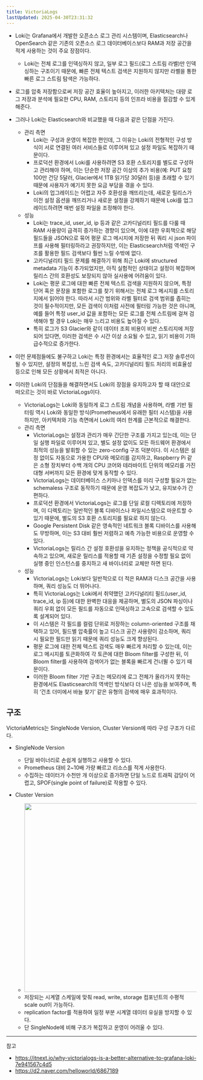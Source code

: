 ```yaml
---
title: VictoriaLogs
lastUpdated: 2025-04-30T23:31:32
---
```


- Loki는 Grafana에서 개발한 오픈소스 로그 관리 시스템이며, Elasticsearch나 OpenSearch 같은 기존의 오픈소스 로그 데이터베이스보다 RAM과 저장 공간을 적게 사용하는 것이 주요 장점이다.
  - Loki는 전체 로그를 인덱싱하지 않고, 일부 로그 필드(로그 스트림 라벨)만 인덱싱하는 구조이기 때문에, 빠른 전체 텍스트 검색은 지원하지 않지만 라벨을 통한 빠른 로그 스트림 탐색은 가능하다.

- 로그를 압축 저장함으로써 저장 공간 효율이 높아지고, 이러한 아키텍처는 대량 로그 저장과 분석에 필요한 CPU, RAM, 스토리지 등의 인프라 비용을 절감할 수 있게 해준다.

- 그러나 Loki는 Elasticsearch와 비교했을 때 다음과 같은 단점을 가진다.
  - 관리 측면
    - Loki는 구성과 운영이 복잡한 편인데, 그 이유는 Loki의 전형적인 구성 방식이 서로 연결된 여러 서비스들로 이루어져 있고 설정 파일도 복잡하기 때문이다.
    - 프로덕션 환경에서 Loki를 사용하려면 S3 호환 스토리지를 별도로 구성하고 관리해야 하며, 이는 단순한 저장 공간 이상의 추가 비용(예: PUT 요청 100만 건당 5달러, Glacier에서 1TB 읽기당 30달러 등)을 초래할 수 있기 때문에 사용자가 예기치 못한 요금 부담을 겪을 수 있다.
    - Loki의 업그레이드는 어렵고 자주 호환성을 깨뜨리는데, 새로운 릴리스가 이전 설정 옵션을 깨뜨리거나 새로운 설정을 강제하기 때문에 Loki를 업그레이드하려면 매번 설정 파일을 조정해야 한다.
  - 성능
    - Loki는 trace_id, user_id, ip 등과 같은 고카디널리티 필드를 다룰 때 RAM 사용량이 급격히 증가하는 경향이 있으며, 이에 대한 우회책으로 해당 필드들을 JSON으로 묶어 평문 로그 메시지에 저장한 뒤 쿼리 시 json 파이프를 사용해 필터링하라고 권장하지만, 이는 Elasticsearch처럼 역색인 구조를 활용한 필드 검색보다 훨씬 느릴 수밖에 없다.
    - 고카디널리티 필드 문제를 해결하기 위해 최근 Loki에 structured metadata 기능이 추가되었지만, 아직 실험적인 상태이고 설정이 복잡하며 릴리스 간의 호환성도 보장되지 않아 실사용에 어려움이 있다.
    - Loki는 평문 로그에 대한 빠른 전체 텍스트 검색을 지원하지 않으며, 특정 단어 혹은 문장을 포함한 로그를 찾기 위해서는 전체 로그 메시지를 스토리지에서 읽어야 한다. 따라서 시간 범위와 라벨 필터로 검색 범위를 좁히는 것이 필수적이지만, 모든 검색이 이처럼 사전에 필터링 가능한 것은 아니며, 예를 들어 특정 user_id 값을 포함하는 모든 로그를 전체 스트림에 걸쳐 검색해야 할 경우 Loki는 매우 느리고 비용도 높아질 수 있다.
    - 특히 로그가 S3 Glacier와 같이 데이터 조회 비용이 비싼 스토리지에 저장되어 있다면, 이러한 검색은 수 시간 이상 소요될 수 있고, 읽기 비용이 기하급수적으로 증가한다.

- 이런 문제점들에도 불구하고 Loki는 특정 환경에서는 효율적인 로그 저장 솔루션이 될 수 있지만, 설정의 복잡성, 느린 검색 속도, 고카디널리티 필드 처리의 비효율성 등으로 인해 모든 상황에서 최적은 아니다.

- 이러한 Loki의 단점들을 해결하면서도 Loki의 장점을 유지하고자 할 때 대안으로 떠오르는 것이 바로 VictoriaLogs이다.
  - VictoriaLogs는 Loki와 동일하게 로그 스트림 개념을 사용하며, 라벨 기반 필터링 역시 Loki와 동일한 방식(Prometheus에서 유래한 필터 시스템)을 사용하지만, 아키텍처와 기능 측면에서 Loki의 여러 한계를 근본적으로 해결한다.
  - 관리 측면
    - VictoriaLogs는 설정과 관리가 매우 간단한 구조를 가지고 있는데, 이는 단일 실행 파일로 이루어져 있고, 별도 설정 없이도 모든 하드웨어 환경에서 최적의 성능을 발휘할 수 있는 zero-config 구조 덕분이다. 이 시스템은 설정 없이도 자동으로 가용한 CPU와 메모리를 감지하고, Raspberry Pi 같은 소형 장치부터 수백 개의 CPU 코어와 테라바이트 단위의 메모리를 가진 대형 서버까지 모든 환경에 맞게 동작할 수 있다.
    - VictoriaLogs는 데이터베이스 스키마나 인덱스를 미리 구성할 필요가 없는 schemaless 구조로 동작하기 때문에 운영 복잡도가 낮고, 유지보수가 간편하다.
    - 프로덕션 환경에서 VictoriaLogs는 로그를 단일 로컬 디렉토리에 저장하며, 이 디렉토리는 일반적인 블록 디바이스나 파일시스템으로 마운트할 수 있기 때문에, 별도의 S3 호환 스토리지를 필요로 하지 않는다.
    - Google Persistent Disk 같은 영속적인 네트워크 블록 디바이스를 사용해도 무방하며, 이는 S3 대비 훨씬 저렴하고 예측 가능한 비용으로 운영할 수 있다.
    - VictoriaLogs는 릴리스 간 설정 호환성을 유지하는 정책을 공식적으로 약속하고 있으며, 새로운 릴리스를 적용할 때 기존 설정을 수정할 필요 없이 실행 중인 인스턴스를 중지하고 새 바이너리로 교체만 하면 된다.
  - 성능
    - VictoriaLogs는 Loki보다 일반적으로 더 적은 RAM과 디스크 공간을 사용하며, 쿼리 성능도 더 뛰어나다.
    - 특히 VictoriaLogs는 Loki에서 취약했던 고카디널리티 필드(user_id, trace_id, ip 등)에 대한 완벽한 대응을 제공하며, 별도의 JSON 파싱이나 쿼리 우회 없이 모든 필드를 자동으로 인덱싱하고 고속으로 검색할 수 있도록 설계되어 있다.
    - 이 시스템은 각 필드를 컬럼 단위로 저장하는 column-oriented 구조를 채택하고 있어, 필드별 압축률이 높고 디스크 공간 사용량이 감소하며, 쿼리 시 필요한 필드만 읽기 때문에 쿼리 성능도 크게 향상된다.
    - 평문 로그에 대한 전체 텍스트 검색도 매우 빠르게 처리할 수 있는데, 이는 로그 메시지를 토큰화하여 각 토큰에 대한 Bloom filter를 구성한 뒤, 이 Bloom filter를 사용하여 검색어가 없는 블록을 빠르게 건너뛸 수 있기 때문이다.
    - 이러한 Bloom filter 기반 구조는 메모리에 로그 전체가 올라가지 못하는 환경에서도 Elasticsearch의 역색인 방식보다 더 나은 성능을 보여주며, 특히 ‘건초 더미에서 바늘 찾기’ 같은 유형의 검색에 매우 효과적이다.

## 구조

VictoriaMetrics는 SingleNode Version, Cluster Version에 따라 구성 구조가 다르다.

- SingleNode Version
  - 단일 바이너리로 손쉽게 실행하고 사용할 수 있다.
  - Prometheus 대비 2~10배 가량 빠르고 리소스를 적게 사용한다.
  - 수집하는 데이터가 수천만 개 이상으로 증가하면 단일 노드로 트래픽 감당이 어렵고, SPOF(single point of failure)로 작용할 수 있다.

- Cluster Version
  - <img height="500px" src="https://github.com/user-attachments/assets/76989649-17c1-4b81-8ef4-c58b8b052e18">
  - 저장되는 시계열 스케일에 맞춰 read, write, storage 컴포넌트의 수평적 scale out이 가능하다.
  - replication factor를 적용하여 일정 부분 시계열 데이터 유실을 방지할 수 있다.
  - 단 SingleNode에 비해 구조가 복잡하고 운영이 어려울 수 있다.

---
참고

- <https://itnext.io/why-victorialogs-is-a-better-alternative-to-grafana-loki-7e941567c4d5>
- <https://d2.naver.com/helloworld/6867189>
